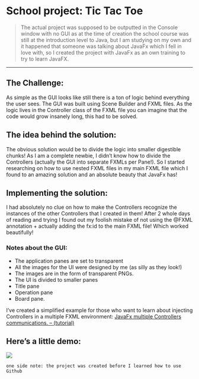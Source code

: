 # School project: Tic Tac Toe
> The actual project was supposed to be outputted in the Console window with no GUI as at the time of creation the school course was still at the introduction level to Java, but I am studying on my own and it happened that someone was talking about JavaFx which I fell in love with, so I created the project with JavaFx as an own training to try to learn JavaFX.

------------


## The Challenge:

As simple as the GUI looks like still there is a ton of logic behind everything the user sees.
The GUI was built using Scene Builder and FXML files.
As the logic lives in the Controller class of the FXML file you can imagine that the code would grow insanely long, this had to be solved.

## The idea behind the solution:
The obvious solution would be to divide the logic into smaller digestible chunks! As I am a complete newbie, I didn’t know how to divide the Controllers (actually the GUI into separate FXMLs per Pane!).
So I started researching on how to use nested FXML files in my main FXML file which I found to an amazing solution and an absolute beauty that JavaFx has!

## Implementing the solution:
I had absolutely no clue on how to make the Controllers recognize the instances of the other Controllers that I created in them!
After 2 whole days of reading and trying I found out my foolish mistake of not using the @FXML annotation + actually adding the fx:id to the main FXML file!
Which worked beautifully!

### Notes about the GUI:
- The application panes are set to transparent
- All the images for the UI were designed by me (as silly as they look!)
- The images are in the form of transparent PNGs.
- The UI is divided to smaller panes
 - Title pane
 - Operation pane
 - Board pane.

I’ve created a simplified example for those who want to learn about injecting Controllers in a multiple FXML environment: [JavaFx multiple Controllers communications. – (tutorial)](https://github.com/MohamadOjail/JavaFx-multiple-Controllers-communications-tutorial.git "JavaFx multiple Controllers communications. – (tutorial)")

## Here’s a little demo:
![](/images/demo.gif)

`one side note: the project was created before I learned how to use Github`